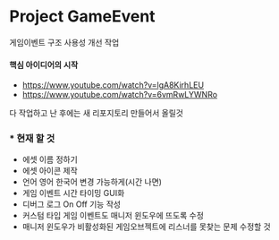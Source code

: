 # Project GameEvent
게임이벤트 구조 사용성 개선 작업

#### 핵심 아이디어의 시작
- https://www.youtube.com/watch?v=lgA8KirhLEU
- https://www.youtube.com/watch?v=6vmRwLYWNRo

다 작업하고 난 후에는 새 리포지토리 만들어서 올릴것

### * 현재 할 것
  - 에셋 이름 정하기
  - 에셋 아이콘 제작
  - 언어 영어 한국어 변경 가능하게(시간 나면)
  - 게임 이벤트 시간 타이밍 GUI화
  - 디버그 로그 On Off 기능 작성
  - 커스텀 타입 게임 이벤트도 매니저 윈도우에 뜨도록 수정
  - 매니저 윈도우가 비활성화된 게임오브젝트에 리스너를 못찾는 문제 수정할 것

